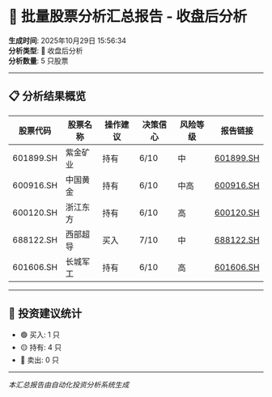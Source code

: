 # 🌆 批量股票分析汇总报告 - 收盘后分析

**生成时间**: 2025年10月29日 15:56:34  
**分析类型**: 🌆 收盘后分析  
**分析数量**: 5 只股票

---

## 📋 分析结果概览

| 股票代码 | 股票名称 | 操作建议 | 决策信心 | 风险等级 | 报告链接 |
|---------|---------|---------|---------|---------|---------|
| 601899.SH | 紫金矿业 | 持有 | 6/10 | 中 | [601899.SH](601899/2025-10-29/analysis_154404.md) |
| 600916.SH | 中国黄金 | 持有 | 6/10 | 中高 | [600916.SH](600916/2025-10-29/analysis_154710.md) |
| 600120.SH | 浙江东方 | 持有 | 6/10 | 高 | [600120.SH](600120/2025-10-29/analysis_155031.md) |
| 688122.SH | 西部超导 | 买入 | 7/10 | 中 | [688122.SH](688122/2025-10-29/analysis_155322.md) |
| 601606.SH | 长城军工 | 持有 | 6/10 | 高 | [601606.SH](601606/2025-10-29/analysis_155634.md) |

---

## 🎯 投资建议统计

- 🟢 买入: 1 只
- 🟡 持有: 4 只
- 🔴 卖出: 0 只

---

*本汇总报告由自动化投资分析系统生成*
